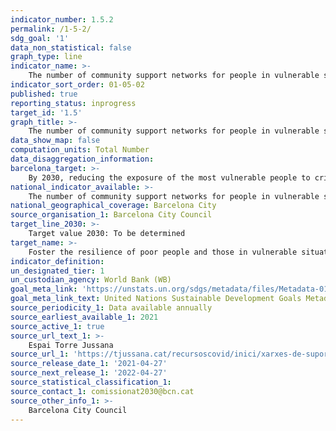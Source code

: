 ```yaml
---
indicator_number: 1.5.2
permalink: /1-5-2/
sdg_goal: '1'
data_non_statistical: false
graph_type: line
indicator_name: >-
    The number of community support networks for people in vulnerable situations
indicator_sort_order: 01-05-02
published: true
reporting_status: inprogress
target_id: '1.5'
graph_title: >-
    The number of community support networks for people in vulnerable situations
data_show_map: false
computation_units: Total Number
data_disaggregation_information:
barcelona_target: >-
    By 2030, reducing the exposure of the most vulnerable people to crisis and disaster situations, as well as increasing their resilience for dealing with them
national_indicator_available: >-
    The number of community support networks for people in vulnerable situations
national_geographical_coverage: Barcelona City 
source_organisation_1: Barcelona City Council
target_line_2030: >-
    Target value 2030: To be determined
target_name: >-
    Foster the resilience of poor people and those in vulnerable situations, and reduce their exposure to extreme climate-related events and other economic, social and environmental crises and disasters
indicator_definition:
un_designated_tier: 1
un_custodian_agency: World Bank (WB)
goal_meta_link: 'https://unstats.un.org/sdgs/metadata/files/Metadata-01-05-02.pdf'
goal_meta_link_text: United Nations Sustainable Development Goals Metadata (pdf 894kB)
source_periodicity_1: Data available annually
source_earliest_available_1: 2021
source_active_1: true
source_url_text_1: >-
    Espai Torre Jussana 
source_url_1: 'https://tjussana.cat/recursoscovid/inici/xarxes-de-suport/'
source_release_date_1: '2021-04-27'
source_next_release_1: '2022-04-27'
source_statistical_classification_1: 
source_contact_1: comissionat2030@bcn.cat
source_other_info_1: >-
    Barcelona City Council
---
```

